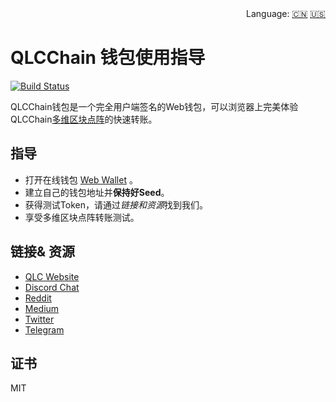 <div align="right">Language:
<a title="Chinese" href="/zh-cn/guide.md">🇨🇳</a>
<a title="Englisth" href="guide.md">🇺🇸</a></div>

# QLCChain 钱包使用指导

[![Build Status](https://travis-ci.com/qlcchain/QLCWallet.svg?branch=master)](https://travis-ci.com/qlcchain/QLCWallet)

QLCChain钱包是一个完全用户端签名的Web钱包，可以浏览器上完美体验QLCChain[多维区块点阵](https://qlcchain.org)的快速转账。

## 指导

- 打开在线钱包  [Web Wallet](https://wallet.qlcchain.online) 。
- 建立自己的钱包地址并**保持好Seed**。
- 获得测试Token，请通过*链接和资源*找到我们。
- 享受多维区块点阵转账测试。

## 链接& 资源

- [QLC Website](https://qlcchain.org)
- [Discord Chat](https://discord.gg/JnCnhjr)
- [Reddit](https://www.reddit.com/r/Qlink/)
- [Medium](https://medium.com/qlc-chain)
- [Twitter](https://twitter.com/QLCchain)
- [Telegram](https://t.me/qlinkmobile)

## 证书

MIT